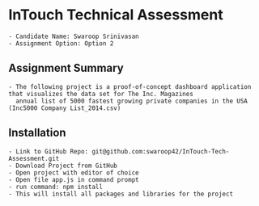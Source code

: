 # InTouch Technical Assessment
	- Candidate Name: Swaroop Srinivasan
	- Assignment Option: Option 2
	
## Assignment Summary
 	- The following project is a proof-of-concept dashboard application that visualizes the data set for The Inc. Magazines
	  annual list of 5000 fastest growing private companies in the USA (Inc5000 Company List_2014.csv)
	  
## Installation
	- Link to GitHub Repo: git@github.com:swaroop42/InTouch-Tech-Assessment.git
	- Download Project from GitHub
	- Open project with editor of choice 
	- Open file app.js in command prompt
	- run command: npm install 
	- This will install all packages and libraries for the project